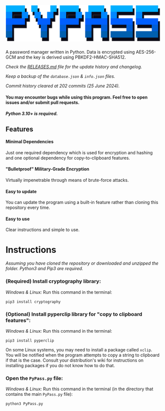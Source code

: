 # ![PyPass](logo.png)
A password manager written in Python. Data is encrypted using AES-256-GCM and the key is derived using PBKDF2-HMAC-SHA512.

*Check the [RELEASES.md](https://github.com/oversys/PyPass/blob/main/RELEASES.md) file for the update history and changelog.*

*Keep a backup of the `database.json` & `info.json` files.*

*Commit history cleared at 202 commits (25 June 2024).*

#### You may encounter bugs while using this program. Feel free to open issues and/or submit pull requests.

##### Python 3.10+ is required.

## Features
#### Minimal Dependencies
Just one required dependency which is used for encryption and hashing and one optional dependency for copy-to-clipboard features.

#### "Bulletproof" Military-Grade Encryption
Virtually impenetrable through means of brute-force attacks.

#### Easy to update
You can update the program using a built-in feature rather than cloning this repository every time.

#### Easy to use
Clear instructions and simple to use.

# Instructions
*Assuming you have cloned the repository or downloaded and unzipped the folder. Python3 and Pip3 are required.*

### (Required) Install cryptography library:
*Windows & Linux:* Run this command in the terminal: 
```
pip3 install cryptography
```
### (Optional) Install pyperclip library for "copy to clipboard features":
*Windows & Linux:* Run this command in the terminal: 
```
pip3 install pyperclip
```
On some Linux systems, you may need to install a package called `xclip`. You will be notified when the program attempts to copy a string to clipboard if that is the case. Consult your distribution's wiki for instructions on installing packages if you do not know how to do that.

### Open the `PyPass.py` file:
*Windows & Linux:* Run this command in the terminal (in the directory that contains the main `PyPass.py` file): 
```
python3 PyPass.py
```
